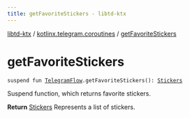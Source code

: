 ```yaml
---
title: getFavoriteStickers - libtd-ktx
---
```


[libtd-ktx](../index.html) / [kotlinx.telegram.coroutines](index.html) / [getFavoriteStickers](./get-favorite-stickers.html)

# getFavoriteStickers

`suspend fun `[`TelegramFlow`](../kotlinx.telegram.core/-telegram-flow/index.html)`.getFavoriteStickers(): `[`Stickers`](https://tdlibx.github.io/td/docs/org/drinkless/td/libcore/telegram/TdApi.Stickers.html)

Suspend function, which returns favorite stickers.

**Return**
[Stickers](https://tdlibx.github.io/td/docs/org/drinkless/td/libcore/telegram/TdApi.Stickers.html) Represents a list of stickers.

